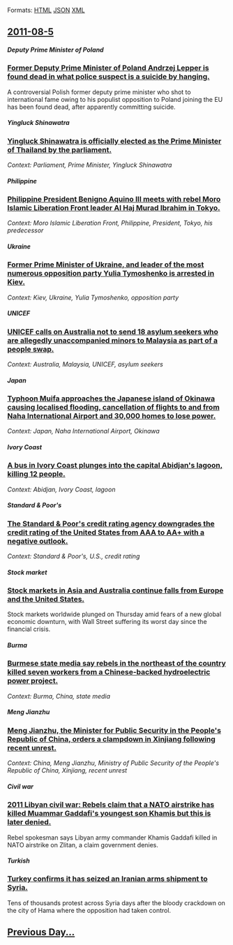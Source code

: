 
Formats: [HTML](2011/08/5/index.html)  [JSON](2011/08/5/index.json)  [XML](2011/08/5/index.xml)  

## [2011-08-5](/news/2011/08/5/index.md)

##### Deputy Prime Minister of Poland
### [Former Deputy Prime Minister of Poland Andrzej Lepper is found dead in what police suspect is a suicide by hanging. ](/news/2011/08/5/former-deputy-prime-minister-of-poland-andrzej-lepper-is-found-dead-in-what-police-suspect-is-a-suicide-by-hanging.md)
A controversial Polish former deputy prime minister who shot to international fame owing to his populist opposition to Poland joining the EU has been found dead, after apparently committing suicide.

##### Yingluck Shinawatra
### [Yingluck Shinawatra is officially elected as the Prime Minister of Thailand by the parliament. ](/news/2011/08/5/yingluck-shinawatra-is-officially-elected-as-the-prime-minister-of-thailand-by-the-parliament.md)
_Context: Parliament, Prime Minister, Yingluck Shinawatra_

##### Philippine
### [Philippine President Benigno Aquino III meets with rebel Moro Islamic Liberation Front leader Al Haj Murad Ibrahim in Tokyo. ](/news/2011/08/5/philippine-president-benigno-aquino-iii-meets-with-rebel-moro-islamic-liberation-front-leader-al-haj-murad-ibrahim-in-tokyo.md)
_Context: Moro Islamic Liberation Front, Philippine, President, Tokyo, his predecessor_

##### Ukraine
### [Former Prime Minister of Ukraine, and leader of the most numerous opposition party Yulia Tymoshenko is arrested in Kiev. ](/news/2011/08/5/former-prime-minister-of-ukraine-and-leader-of-the-most-numerous-opposition-party-yulia-tymoshenko-is-arrested-in-kiev.md)
_Context: Kiev, Ukraine, Yulia Tymoshenko, opposition party_

##### UNICEF
### [UNICEF calls on Australia not to send 18 asylum seekers who are allegedly unaccompanied minors to Malaysia as part of a people swap. ](/news/2011/08/5/unicef-calls-on-australia-not-to-send-18-asylum-seekers-who-are-allegedly-unaccompanied-minors-to-malaysia-as-part-of-a-people-swap.md)
_Context: Australia, Malaysia, UNICEF, asylum seekers_

##### Japan
### [Typhoon Muifa approaches the Japanese island of Okinawa causing localised flooding, cancellation of flights to and from Naha International Airport and 30,000 homes to lose power. ](/news/2011/08/5/typhoon-muifa-approaches-the-japanese-island-of-okinawa-causing-localised-flooding-cancellation-of-flights-to-and-from-naha-international-a.md)
_Context: Japan, Naha International Airport, Okinawa_

##### Ivory Coast
### [A bus in Ivory Coast plunges into the capital Abidjan's lagoon, killing 12 people. ](/news/2011/08/5/a-bus-in-ivory-coast-plunges-into-the-capital-abidjan-s-lagoon-killing-12-people.md)
_Context: Abidjan, Ivory Coast, lagoon_

##### Standard & Poor's
### [The Standard & Poor's credit rating agency downgrades the credit rating of the United States from AAA to AA+ with a negative outlook. ](/news/2011/08/5/the-standard-poor-s-credit-rating-agency-downgrades-the-credit-rating-of-the-united-states-from-aaa-to-aa-with-a-negative-outlook.md)
_Context: Standard & Poor's, U.S., credit rating_

##### Stock market
### [Stock markets in Asia and Australia continue falls from Europe and the United States. ](/news/2011/08/5/stock-markets-in-asia-and-australia-continue-falls-from-europe-and-the-united-states.md)
Stock markets worldwide plunged on Thursday amid fears of a new global economic downturn, with Wall Street suffering its worst day since the financial crisis.

##### Burma
### [Burmese state media say rebels in the northeast of the country killed seven workers from a Chinese-backed hydroelectric power project. ](/news/2011/08/5/burmese-state-media-say-rebels-in-the-northeast-of-the-country-killed-seven-workers-from-a-chinese-backed-hydroelectric-power-project.md)
_Context: Burma, China, state media_

##### Meng Jianzhu
### [Meng Jianzhu, the Minister for Public Security in the People's Republic of China, orders a clampdown in Xinjiang following recent unrest. ](/news/2011/08/5/meng-jianzhu-the-minister-for-public-security-in-the-people-s-republic-of-china-orders-a-clampdown-in-xinjiang-following-recent-unrest.md)
_Context: China, Meng Jianzhu, Ministry of Public Security of the People's Republic of China, Xinjiang, recent unrest_

##### Civil war
### [2011 Libyan civil war: Rebels claim that a NATO airstrike has killed Muammar Gaddafi's youngest son Khamis but this is later denied. ](/news/2011/08/5/2011-libyan-civil-war-rebels-claim-that-a-nato-airstrike-has-killed-muammar-gaddafi-s-youngest-son-khamis-but-this-is-later-denied.md)
Rebel spokesman says Libyan army commander Khamis Gaddafi killed in NATO airstrike on Zlitan, a claim government denies.

##### Turkish
### [Turkey confirms it has seized an Iranian arms shipment to Syria. ](/news/2011/08/5/turkey-confirms-it-has-seized-an-iranian-arms-shipment-to-syria.md)
Tens of thousands protest across Syria days after the bloody crackdown on the city of Hama where the opposition had taken control.

## [Previous Day...](/news/2011/08/4/index.md)

